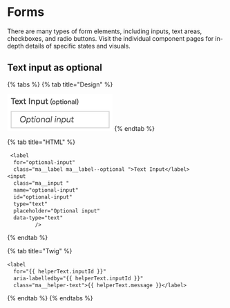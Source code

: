 # Forms

There are many types of form elements, including inputs, text areas, checkboxes, and radio buttons. Visit the individual component pages for in-depth details of specific states and visuals.

## Text input as optional

{% tabs %}
{% tab title="Design" %}


![This is a variant of the Input Text pattern showing an example of an optional input.](../../.gitbook/assets/form_text_input_optional%20%281%29.png)
{% endtab %}

{% tab title="HTML" %}


```text
 <label 
  for="optional-input"
  class="ma__label ma__label--optional ">Text Input</label>
<input 
  class="ma__input " 
  name="optional-input" 
  id="optional-input" 
  type="text" 
  placeholder="Optional input" 
  data-type="text"
         />

```
{% endtab %}

{% tab title="Twig" %}


```text
<label 
  for="{{ helperText.inputId }}"
  aria-labelledby="{{ helperText.inputId }}"
  class="ma__helper-text">{{ helperText.message }}</label>
```
{% endtab %}
{% endtabs %}

```text

```

